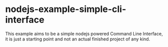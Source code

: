 # nodejs-example-simple-cli-interface

This example aims to be a simple nodejs powered Command Line Interface, it is just a starting point and not an actual finished project of any kind.


